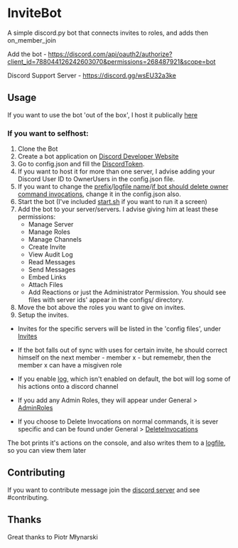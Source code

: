 # InviteBot
A simple discord.py bot that connects invites to roles, and adds then on_member_join

Add the bot - https://discord.com/api/oauth2/authorize?client_id=788044126242603070&permissions=268487921&scope=bot

Discord Support Server - https://discord.gg/wsEU32a3ke

## Usage

If you want to use the bot 'out of the box', I host it publically [here](https://discord.com/api/oauth2/authorize?client_id=788044126242603070&permissions=268487921&scope=bot)

### If you want to selfhost:

  1. Clone the Bot
  2. Create a bot application on [Discord Developer Website](https://discord.com/developers)
  3. Go to config.json and fill the [DiscordToken](https://github.com/Nevalicjus/invitebot/blob/main/config.json#L2).
  4. If you want to host it for more than one server, I advise adding your Discord User ID to OwnerUsers in the config.json file.
  5. If you want to change the [prefix](https://github.com/Nevalicjus/invitebot/blob/main/config.json#L3)/[logfile name](https://github.com/Nevalicjus/invitebot/blob/main/config.json#L4)/[if bot should delete owner command invocations](https://github.com/Nevalicjus/invitebot/blob/main/config.json#L6), change it in the config.json also.
  6. Start the bot (I've included [start.sh](https://github.com/Nevalicjus/invitebot/blob/main/start.sh) if you want to run it a screen)
  7. Add the bot to your server/servers. I advise giving him at least these permissions:
     - Manage Server
     - Manage Roles
     - Manage Channels
     - Create Invite
     - View Audit Log
     - Read Messages
     - Send Messages
     - Embed Links
     - Attach Files
     - Add Reactions
     or just the Administrator Permission.
     You should see files with server ids' appear in the configs/ directory.
  8. Move the bot above the roles you want to give on invites.
  9. Setup the invites.

- Invites for the specific servers will be listed in the 'config files', under [Invites](https://github.com/Nevalicjus/invitebot/blob/main/configs/example-config.json#L7)

- If the bot falls out of sync with uses for certain invite, he should correct himself on the next member - member x - but rememebr, then the member x can have a misgiven role

- If you enable [log](https://github.com/Nevalicjus/invitebot/blob/main/configs/example-config.json#L5), which isn't enabled on default, the bot will log some of his actions onto a discord channel

- If you add any Admin Roles, they will appear under General > [AdminRoles](https://github.com/Nevalicjus/invitebot/blob/main/configs/example-config.json#L4)

- If you choose to Delete Invocations on normal commands, it is sever specific and can be found under General > [DeleteInvocations](https://github.com/Nevalicjus/invitebot/blob/main/configs/example-config.json#L3)  

The bot prints it's actions on the console, and also writes them to a [logfile](https://github.com/Nevalicjus/invitebot/blob/main/config.json#L4), so you can view them later

## Contributing

If you want to contribute message join the [discord server](https://discord.gg/wsEU32a3ke) and see #contributing.


## Thanks
Great thanks to Piotr Młynarski
